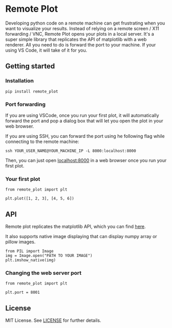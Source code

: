 # Remote Plot

Developing python code on a remote machine can get frustrating when you want to visualize your results.
Instead of relying on a remote screen / X11 forwarding / VNC, Remote Plot opens your plots in a local server.
It's a super simple library that replicates the API of matplotlib with a web renderer.
All you need to do is forward the port to your machine. If your using VS Code, it will take of it for you.

## Getting started

### Installation
```
pip install remote_plot
```

### Port forwarding

If you are using VSCode, once you run your first plot, it will automatically forward the port
and pop a dialog box that will let you open the plot in your web browser.

If you are using SSH, you can forward the port using he following flag while connecting to the remote machine:
```
ssh YOUR_USER_NAME@YOUR_MACHINE_IP -L 8000:localhost:8000
```
Then, you can just open [localhost:8000](localhost:8000) in a web browser once you run your first plot.

### Your first plot
```
from remote_plot import plt

plt.plot([1, 2, 3], [4, 5, 6])
```

## API

Remote plot replicates the matplotlib API, which you can find [here](https://matplotlib.org/stable/plot_types/index).

It also supports native image displaying that can display numpy array or pillow images.
```
from PIL import Image
img = Image.open("PATH TO YOUR IMAGE")
plt.imshow_native(img)
```

### Changing the web server port

```
from remote_plot import plt

plt.port = 8001
```

## License

MIT License. See [LICENSE](LICENSE) for further details.